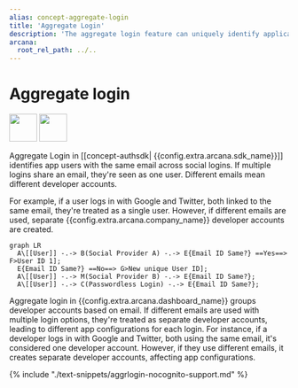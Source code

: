 ```yaml
---
alias: concept-aggregate-login
title: 'Aggregate Login'
description: 'The aggregate login feature can uniquely identify application users even if they use different social accounts to log in to the app.'
arcana:
  root_rel_path: ../..
---
```


# Aggregate login

<img src="/img/icons/i_data_xfer_owner_light.png#only-light" width="50"/>
<img src="/img/icons/i_data_xfer_owner_dark.png#only-dark" width="50"/>

Aggregate Login in [[concept-authsdk| {{config.extra.arcana.sdk_name}}]] identifies app users with the same email across social logins. If multiple logins share an email, they're seen as one user. Different emails mean different developer accounts.

For example, if a user logs in with Google and Twitter, both linked to the same email, they're treated as a single user. However, if different emails are used, separate {{config.extra.arcana.company_name}} developer accounts are created.

```mermaid
graph LR
  A\[[User]] -.-> B(Social Provider A) -.-> E{Email ID Same?} ==Yes==> F>User ID 1];
  E{Email ID Same?} ==No==> G>New unique User ID];
  A\[[User]] -.-> M(Social Provider B) -.-> E{Email ID Same?};
  A\[[User]] -.-> C(Passwordless Login) -.-> E{Email ID Same?};
```

Aggregate login in {{config.extra.arcana.dashboard_name}} groups developer accounts based on email. If different emails are used with multiple login options, they're treated as separate developer accounts, leading to different app configurations for each login. For instance, if a developer logs in with Google and Twitter, both using the same email, it's considered one developer account. However, if they use different emails, it creates separate developer accounts, affecting app configurations.

{% include "./text-snippets/aggrlogin-nocognito-support.md" %}